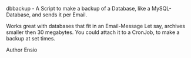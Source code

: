 dbbackup - A Script to make a backup of a Database, like a MySQL-Database, and sends it per Email.

Works great with databases that fit in an Email-Message
Let say, archives smaller then 30 megabytes.
You could attach it to a CronJob, to make a backup at set times.

Author Ensio
